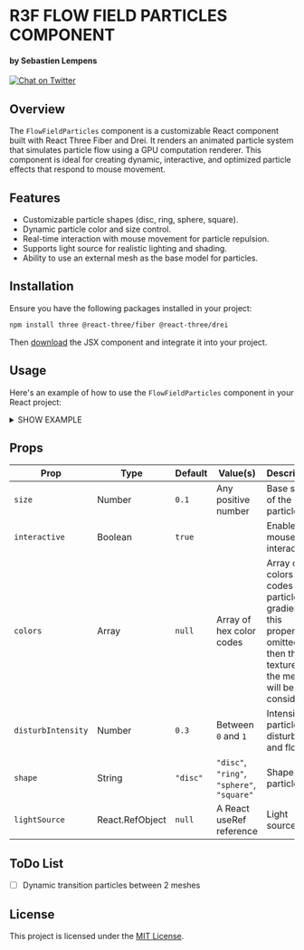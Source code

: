 # R3F FLOW FIELD PARTICLES COMPONENT
#### by Sebastien Lempens

<a href="https://x.com/s_lempens" target="_blank">
    <img src="https://img.shields.io/twitter/follow/s_lempens?style=for-the-badge&logo=x" alt="Chat on Twitter">
</a>

## Overview
The `FlowFieldParticles` component is a customizable React component built with React Three Fiber and Drei. It renders an animated particle system that simulates particle flow using a GPU computation renderer. This component is ideal for creating dynamic, interactive, and optimized particle effects that respond to mouse movement.

## Features
- Customizable particle shapes (disc, ring, sphere, square).
- Dynamic particle color and size control.
- Real-time interaction with mouse movement for particle repulsion.
- Supports light source for realistic lighting and shading.
- Ability to use an external mesh as the base model for particles.

## Installation
Ensure you have the following packages installed in your project:
```bash
npm install three @react-three/fiber @react-three/drei
```
Then [download](https://gist.github.com/sebastien-lempens/f9318c430500e4ac9b7160a0322db4d6) the JSX component and integrate it into your project. 

## Usage
Here's an example of how to use the `FlowFieldParticles` component in your React project:
<details>
  <summary>SHOW EXAMPLE</summary>

```jsx
import React from 'react';
import { Canvas } from '@react-three/fiber';
import { FlowFieldParticles } from './FlowFieldParticles';

function App() {
  return (
    <Canvas>
      <FlowFieldParticles
        colors={["#FF0000", "#00FF00"]}
        size={0.2}
        disturbIntensity={0.4}
        shape="sphere"
      >
        {/* Base mesh child */}
        <mesh>
          <boxGeometry args={[1, 1, 1]} />
          <meshStandardMaterial color="blue" />
        </mesh>
      </FlowFieldParticles>
    </Canvas>
  );
}
export default App;
```

</details>

## Props
| Prop              | Type     | Default   | Value(s)                                  | Description |
|-------------------|----------|-----------|-------------------------------------------|-------------|
| `size`            | Number   | `0.1`     | Any positive number                       | Base size of the particles. |
| `interactive`     | Boolean  | `true`    |                                           | Enables mouse interaction |
| `colors`          | Array    | `null`    | Array of hex color codes                  | Array of 2 colors hex codes for particle gradients. If this property is omitted, then the texture of the mesh will be considered. |
| `disturbIntensity`| Number   | `0.3`     | Between `0` and `1`                       | Intensity of particle disturbance and flow. |
| `shape`           | String   | `"disc"`  | `"disc"`, `"ring"`, `"sphere"`, `"square"`| Shape of particle |
| `lightSource`     | React.RefObject   | `null`    | A React useRef reference | Light source |

## ToDo List

- [ ] Dynamic transition particles between 2 meshes

## License

This project is licensed under the [MIT License](https://opensource.org/licenses/MIT).
